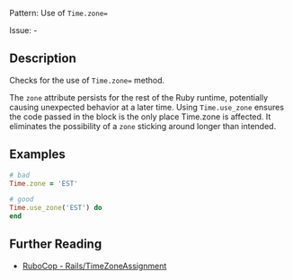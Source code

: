 Pattern: Use of `Time.zone=`

Issue: -

## Description

Checks for the use of `Time.zone=` method.

The `zone` attribute persists for the rest of the Ruby runtime, potentially causing
unexpected behavior at a later time.
Using `Time.use_zone` ensures the code passed in the block is the only place Time.zone is affected.
It eliminates the possibility of a `zone` sticking around longer than intended.

## Examples

```ruby
# bad
Time.zone = 'EST'

# good
Time.use_zone('EST') do
end
```

## Further Reading

* [RuboCop - Rails/TimeZoneAssignment](https://docs.rubocop.org/rubocop-rails/cops_rails.html#railstimezoneassignment)
